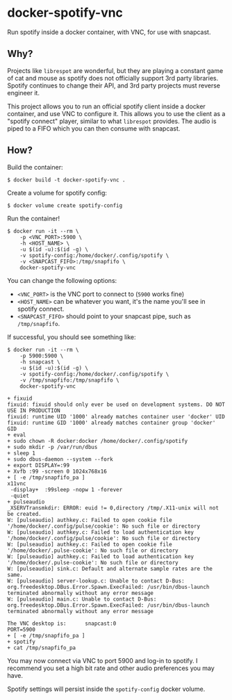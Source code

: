 # docker-spotify-vnc

Run spotify inside a docker container, with VNC, for use with snapcast.

## Why?

Projects like `librespot` are wonderful, but they are playing a constant game of
cat and mouse as spotify does not officially support 3rd party libraries.
Spotify continues to change their API, and 3rd party projects must reverse
engineer it.

This project allows you to run an official spotify client inside a docker container,
and use VNC to configure it.  This allows you to use the client as a "spotify connect"
player, similar to what `librespot` provides. The audio is piped to a FIFO which you can then
consume with snapcast.

## How?

Build the container:
```shell
$ docker build -t docker-spotify-vnc .
```

Create a volume for spotify config:
```shell
$ docker volume create spotify-config
```

Run the container!
```shell
$ docker run -it --rm \
    -p <VNC_PORT>:5900 \
    -h <HOST_NAME> \
    -u $(id -u):$(id -g) \
    -v spotify-config:/home/docker/.config/spotify \
    -v <SNAPCAST_FIFO>:/tmp/snapfifo \
    docker-spotify-vnc
```

You can change the following options:
 - `<VNC_PORT>` is the VNC port to connect to (`5900` works fine)
 - `<HOST_NAME>` can be whatever you want, it's the name you'll see in spotify connect.
 - `<SNAPCAST_FIFO>` should point to your snapcast pipe, such as `/tmp/snapfifo`.

If successful, you should see something like:
```
$ docker run -it --rm \
    -p 5900:5900 \
    -h snapcast \
    -u $(id -u):$(id -g) \
    -v spotify-config:/home/docker/.config/spotify \
    -v /tmp/snapfifo:/tmp/snapfifo \
    docker-spotify-vnc

+ fixuid
fixuid: fixuid should only ever be used on development systems. DO NOT USE IN PRODUCTION
fixuid: runtime UID '1000' already matches container user 'docker' UID
fixuid: runtime GID '1000' already matches container group 'docker' GID
+ eval
+ sudo chown -R docker:docker /home/docker/.config/spotify
+ sudo mkdir -p /var/run/dbus
+ sleep 1
+ sudo dbus-daemon --system --fork
+ export DISPLAY=:99
+ Xvfb :99 -screen 0 1024x768x16
+ [ -e /tmp/snapfifo_pa ]
x11vnc
 -display+  :99sleep -nopw 1 -forever
 -quiet
+ pulseaudio
_XSERVTransmkdir: ERROR: euid != 0,directory /tmp/.X11-unix will not be created.
W: [pulseaudio] authkey.c: Failed to open cookie file '/home/docker/.config/pulse/cookie': No such file or directory
W: [pulseaudio] authkey.c: Failed to load authentication key '/home/docker/.config/pulse/cookie': No such file or directory
W: [pulseaudio] authkey.c: Failed to open cookie file '/home/docker/.pulse-cookie': No such file or directory
W: [pulseaudio] authkey.c: Failed to load authentication key '/home/docker/.pulse-cookie': No such file or directory
W: [pulseaudio] sink.c: Default and alternate sample rates are the same.
W: [pulseaudio] server-lookup.c: Unable to contact D-Bus: org.freedesktop.DBus.Error.Spawn.ExecFailed: /usr/bin/dbus-launch terminated abnormally without any error message
W: [pulseaudio] main.c: Unable to contact D-Bus: org.freedesktop.DBus.Error.Spawn.ExecFailed: /usr/bin/dbus-launch terminated abnormally without any error message

The VNC desktop is:      snapcast:0
PORT=5900
+ [ -e /tmp/snapfifo_pa ]
+ spotify
+ cat /tmp/snapfifo_pa
```

You may now connect via VNC to port 5900 and log-in to spotify.
I recommend you set a high bit rate and other audio preferences you may have.

Spotify settings will persist inside the `spotify-config` docker volume.
